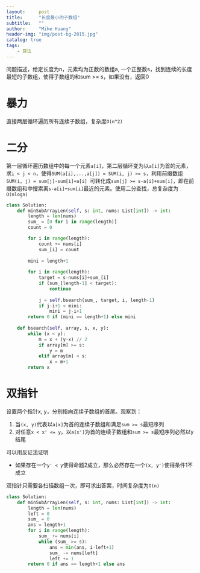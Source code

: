 ```yaml
---
layout:     post
title:      "长度最小的子数组"
subtitle:   ""
author:     "Mike Huang"
header-img: "img/post-bg-2015.jpg"
catalog: true
tags:
    - 算法
---
```


问题描述，给定长度为n，元素均为正数的数组a, 一个正整数s，找到连续的长度最短的子数组，使得子数组的和sum >= s，如果没有，返回0

# 暴力

直接两层循环遍历所有连续子数组，复杂度`O(n^2)`

# 二分

第一层循环遍历数组中的每一个元素`a[i]`，第二层循环变为以`a[i]`为首的元素，求`i < j < n`，使得`SUM(a[i],...,a[j]) = SUM(i, j) >= s`，利用前缀数组`SUM(i, j) = sum[j]-sum[i]+a[i] `可转化成`sum[j] >= s-a[i]+sum[i]`，即在前缀数组和中搜索离`s-a[i]+sum[i]`最近的元素。使用二分查找，总复杂度为`O(nlogn)`

~~~python
class Solution:
    def minSubArrayLen(self, s: int, nums: List[int]) -> int:
        length = len(nums)
        sum_ = [0 for i in range(length)]
        count = 0

        for i in range(length):
            count += nums[i]
            sum_[i] = count
        
        mini = length+1
        
        for i in range(length):
            target = s-nums[i]+sum_[i]
            if (sum_[length-1] < target):
                continue
                
            j = self.bsearch(sum_, target, i, length-1)
            if j-i+1 < mini:
                mini = j-i+1
        return 0 if (mini == length+1) else mini
    
    def bsearch(self, array, s, x, y):
        while (x < y):
            m = x + (y-x) // 2
            if array[m] >= s:
                y = m
            elif array[m] < s:
                x = m+1
        return x
~~~

# 双指针

设置两个指针x, y，分别指向连续子数组的首尾。观察到：
1. 当`(x, y)`代表以`a[x]`为首的连续子数组和满足`sum >= s`最短序列
2. 对任意`x < x' <= y`，以`a[x']`为首的连续子数组和`sum >= s`最短序列必然以y结尾

可以用反证法证明
* 如果存在一个`y' < y`使得命题2成立，那么必然存在一个`(x, y')`使得条件1不成立

双指针只需要各扫描数组一次，即可求出答案，时间复杂度为`O(n)`

~~~python
class Solution:
    def minSubArrayLen(self, s: int, nums: List[int]) -> int:
        length = len(nums)
        left = 0
        sum_ = 0
        ans = length+1
        for i in range(length):
            sum_ += nums[i]
            while (sum_ >= s):
                ans = min(ans, i-left+1)
                sum_ -= nums[left]
                left += 1
        return 0 if ans == length+1 else ans
~~~
